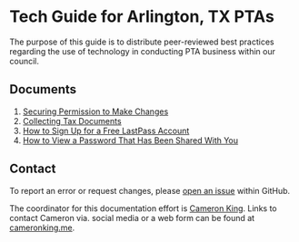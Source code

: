 # Tech Guide for Arlington, TX PTAs
The purpose of this guide is to distribute peer-reviewed best practices regarding the use of technology in conducting PTA business within our council.

## Documents
1. [Securing Permission to Make Changes](./permission.md)
2. [Collecting Tax Documents](./tax-documents.md)
3. [How to Sign Up for a Free LastPass Account](./lastpass-signup.md)
4. [How to View a Password That Has Been Shared With You](./lastpass-view.md)

## Contact
To report an error or request changes, please [open an issue](https://github.com/ArlingtonCouncilOfPTAs/tech-guide/issues/new) within GitHub.

The coordinator for this documentation effort is [Cameron King](https://github.com/ckxng).  Links to contact Cameron via. social media or a web form can be found at [cameronking.me](https://cameronking.me).
